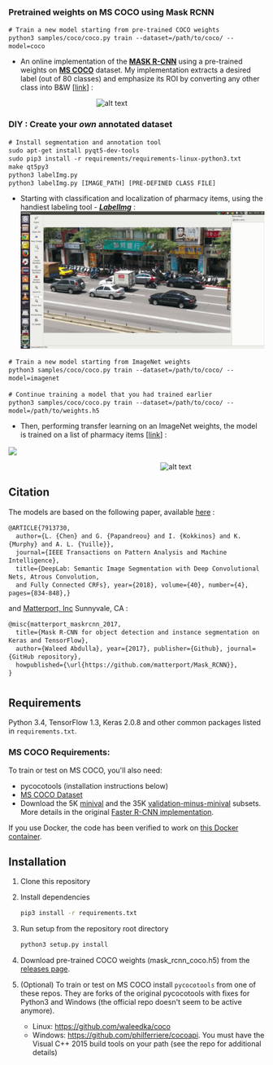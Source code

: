 ### Pretrained weights on MS COCO using Mask RCNN

```
# Train a new model starting from pre-trained COCO weights
python3 samples/coco/coco.py train --dataset=/path/to/coco/ --model=coco
```

* An online implementation of the [**MASK R-CNN**](https://arxiv.org/abs/1703.06870) using a pre-trained weights on [**MS COCO**](https://cocodataset.org/) dataset. My implementation extracts a desired label (out of 80 classes) and emphasize its ROI by converting any other class into B&W [[link](https://github.com/Daniboy370/Deep-Learning/tree/master/Side-Projects/Mask_RCNN)] :

 &nbsp;  &nbsp;  &nbsp;  &nbsp;  &nbsp;  &nbsp;  &nbsp;  &nbsp;  &nbsp;  &nbsp;  &nbsp;  &nbsp;  &nbsp;  &nbsp;  &nbsp;  &nbsp;  &nbsp;  &nbsp;  &nbsp;  &nbsp;  &nbsp;  &nbsp; ![alt text](https://github.com/Daniboy370/Deep-Learning/blob/master/Side-Projects/Mask_RCNN/saved_files/Aladdin_GIF_1.gif)


### DIY : Create your *own* annotated dataset
 
```
# Install segmentation and annotation tool
sudo apt-get install pyqt5-dev-tools
sudo pip3 install -r requirements/requirements-linux-python3.txt
make qt5py3
python3 labelImg.py
python3 labelImg.py [IMAGE_PATH] [PRE-DEFINED CLASS FILE]
```

* Starting with classification and localization of pharmacy items, using the handiest labeling tool - [***LabelImg***](https://github.com/tzutalin/labelImg) :  &nbsp;  &nbsp;  &nbsp;  &nbsp;  &nbsp;  &nbsp;  &nbsp;  &nbsp;  &nbsp;  &nbsp;  &nbsp;  &nbsp;  &nbsp;  &nbsp;  &nbsp;  &nbsp;  &nbsp;  &nbsp;  &nbsp;  &nbsp;  &nbsp;  &nbsp; 
![](https://github.com/Daniboy370/Deep-Learning/blob/master/Side-Projects/Yolo-V3%20Detection/Label-Master/LabelImg_GIF.gif?raw=true)

```
# Train a new model starting from ImageNet weights
python3 samples/coco/coco.py train --dataset=/path/to/coco/ --model=imagenet

# Continue training a model that you had trained earlier
python3 samples/coco/coco.py train --dataset=/path/to/coco/ --model=/path/to/weights.h5
```

* Then, performing transfer learning on an ImageNet weights, the model is trained on a list of pharmacy items [[link](https://github.com/Daniboy370/Deep-Learning/tree/master/Side-Projects/Yolo-V3%20Detection)] :

<img src=https://miro.medium.com/max/500/1*N5drojTDmlz_uThxPBog2w.gif width=400 align='center'/>



&nbsp;  &nbsp;  &nbsp;  &nbsp;  &nbsp;  &nbsp;  &nbsp;  &nbsp;  &nbsp;  &nbsp;  &nbsp;  &nbsp;  &nbsp;  &nbsp;  &nbsp;  &nbsp; &nbsp;  &nbsp;  &nbsp;  &nbsp;  &nbsp;  &nbsp;  &nbsp;  &nbsp;  &nbsp;  &nbsp;  &nbsp;  &nbsp;  &nbsp;  &nbsp;  &nbsp;  &nbsp;  &nbsp;  &nbsp;  &nbsp;  &nbsp;  &nbsp;  &nbsp; ![alt text](https://github.com/Daniboy370/Deep-Learning/blob/master/Side-Projects/Mask_RCNN/saved_files/YOLO-v3%20Detection.gif)

## Citation
The models are based on the following paper, available [here](https://arxiv.org/abs/1606.00915) :
```
@ARTICLE{7913730,
  author={L. {Chen} and G. {Papandreou} and I. {Kokkinos} and K. {Murphy} and A. L. {Yuille}},
  journal={IEEE Transactions on Pattern Analysis and Machine Intelligence}, 
  title={DeepLab: Semantic Image Segmentation with Deep Convolutional Nets, Atrous Convolution, 
  and Fully Connected CRFs}, year={2018}, volume={40}, number={4}, pages={834-848},}
```
and [Matterport, Inc](https://matterport.com/) Sunnyvale, CA :

```
@misc{matterport_maskrcnn_2017,
  title={Mask R-CNN for object detection and instance segmentation on Keras and TensorFlow},
  author={Waleed Abdulla}, year={2017}, publisher={Github}, journal={GitHub repository},
  howpublished={\url{https://github.com/matterport/Mask_RCNN}},
}
```
#
## Requirements
Python 3.4, TensorFlow 1.3, Keras 2.0.8 and other common packages listed in `requirements.txt`.

### MS COCO Requirements:
To train or test on MS COCO, you'll also need:
* pycocotools (installation instructions below)
* [MS COCO Dataset](http://cocodataset.org/#home)
* Download the 5K [minival](https://dl.dropboxusercontent.com/s/o43o90bna78omob/instances_minival2014.json.zip?dl=0)
  and the 35K [validation-minus-minival](https://dl.dropboxusercontent.com/s/s3tw5zcg7395368/instances_valminusminival2014.json.zip?dl=0)
  subsets. More details in the original [Faster R-CNN implementation](https://github.com/rbgirshick/py-faster-rcnn/blob/master/data/README.md).

If you use Docker, the code has been verified to work on
[this Docker container](https://hub.docker.com/r/waleedka/modern-deep-learning/).


## Installation
1. Clone this repository
2. Install dependencies
   ```bash
   pip3 install -r requirements.txt
   ```
3. Run setup from the repository root directory
    ```bash
    python3 setup.py install
    ``` 
3. Download pre-trained COCO weights (mask_rcnn_coco.h5) from the [releases page](https://github.com/matterport/Mask_RCNN/releases).
4. (Optional) To train or test on MS COCO install `pycocotools` from one of these repos. They are forks of the original pycocotools with fixes for Python3 and Windows (the official repo doesn't seem to be active anymore).

    * Linux: https://github.com/waleedka/coco
    * Windows: https://github.com/philferriere/cocoapi.
    You must have the Visual C++ 2015 build tools on your path (see the repo for additional details)

